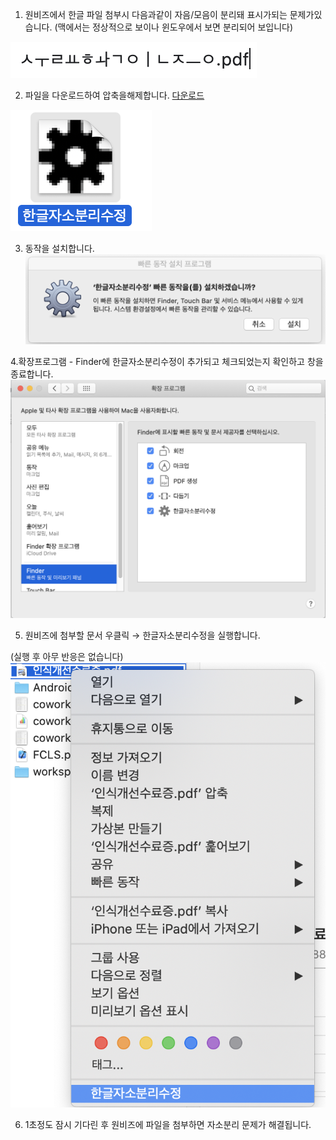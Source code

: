 
 1. 원비즈에서 한글 파일 첨부시 다음과같이 자음/모음이 분리돼 표시가되는 문제가있습니다.
(맥에서는 정상적으로 보이나 윈도우에서 보면 분리되어 보입니다)

![0](./img/0.png)

2. 파일을 다운로드하여 압축을해제합니다. [다운로드](https://github.com/drone0898/shareMarkDown/blob/main/%E1%84%92%E1%85%A1%E1%86%AB%E1%84%80%E1%85%B3%E1%86%AF%E1%84%8C%E1%85%A1%E1%84%89%E1%85%A9%E1%84%87%E1%85%AE%E1%86%AB%E1%84%85%E1%85%B5%E1%84%89%E1%85%AE%E1%84%8C%E1%85%A5%E1%86%BC.zip)

![1](./img/1.png)

3. 동작을 설치합니다.
![2](./img/2.png)

4.확장프로그램 - Finder에 한글자소분리수정이 추가되고 체크되었는지 확인하고 창을 종료합니다.
![3](./img/3.png)

5. 원비즈에 첨부할 문서 우클릭 → 한글자소분리수정을 실행합니다.

(실행 후 아무 반응은 없습니다)
![4](./img/4.png)

6. 1초정도 잠시 기다린 후 원비즈에 파일을 첨부하면 자소분리 문제가 해결됩니다.
